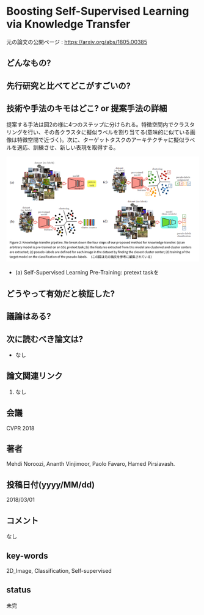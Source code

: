 # Boosting Self-Supervised Learning via Knowledge Transfer

元の論文の公開ページ : https://arxiv.org/abs/1805.00385

## どんなもの?

## 先行研究と比べてどこがすごいの?

## 技術や手法のキモはどこ? or 提案手法の詳細
提案する手法は図2の様に4つのステップに分けられる。特徴空間内でクラスタリングを行い、その各クラスタに擬似ラベルを割り当てる(意味的に似ている画像は特徴空間で近づく)。次に、ターゲットタスクのアーキテクチャに擬似ラベルを適応、訓練させ、新しい表現を取得する。

![fig2](img/BSLvKT/fig2.png)

- (a) Self-Supervised Learning Pre-Training: pretext taskを

## どうやって有効だと検証した?

## 議論はある?

## 次に読むべき論文は?
- なし

## 論文関連リンク
1. なし

## 会議
CVPR 2018

## 著者
Mehdi Noroozi, Ananth Vinjimoor, Paolo Favaro, Hamed Pirsiavash.

## 投稿日付(yyyy/MM/dd)
2018/03/01

## コメント
なし

## key-words
2D_Image, Classification, Self-supervised

## status
未完